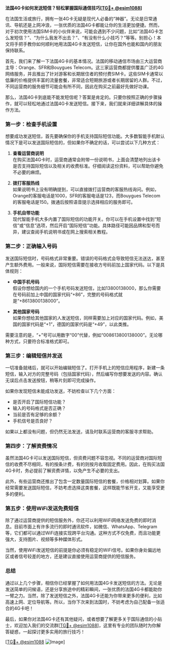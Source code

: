 **法国4G卡如何发送短信？轻松掌握国际通信技巧[[TG💪+ @esim1088](https://t.me/s/esim1088)]**

在法国生活或旅行，拥有一张4G卡无疑是现代人必备的“神器”。无论是日常通讯、导航还是上网冲浪，一张优质的法国4G卡都能让你的生活更加便捷。然而，对于初次使用法国SIM卡的小伙伴来说，可能会遇到不少问题，比如“法国4G卡怎么发短信？”、“为什么我发不出去？”、“有没有什么小技巧？”等等。别担心！本文将手把手教你如何顺利地用法国4G卡发送短信，让你在国外也能和国内的朋友保持联系。

首先，我们来了解一下法国4G卡的基本情况。法国的移动通信市场由三大运营商主导：Orange、SFR和Bouygues Telecom。这三家运营商都提供覆盖广泛的4G网络服务，并且推出了针对游客和长期居住者的预付费SIM卡。这些SIM卡通常以低廉的价格提供丰富的流量套餐，非常适合短期旅游或者长期居留的人群。不过，不同运营商的服务细节可能会有所不同，因此在购买之前最好先做好功课。

那么，法国4G卡到底能不能发短信呢？答案是肯定的。只要你按照正确的步骤操作，就可以轻松地通过法国4G卡发送短信。接下来，我们就来详细讲解具体的操作方法。

### **第一步：检查手机设置**
想要成功发送短信，首先要确保你的手机支持国际短信功能。大多数智能手机默认情况下是可以发送国际短信的，但如果你不确定的话，可以尝试以下几种方式：

1. **查看运营商说明**  
   在购买法国4G卡时，运营商通常会附带一份说明书，上面会清楚地列出该卡是否支持国际短信以及相关的收费标准。仔细阅读这份资料，可以帮助你避免不必要的麻烦。

2. **拨打客服热线**  
   如果说明书上没有明确提到，可以直接拨打运营商的客服热线询问。例如，Orange的客服电话是1000，SFR的客服电话是123，而Bouygues Telecom的客服电话是150。拨通后按照语音提示选择相应的服务即可。

3. **手机自带功能**  
   现代智能手机大多内置了国际短信的功能开关。你可以在手机设置中找到“短信”或“信息”选项，然后开启“国际短信”功能。具体路径可能因品牌和型号而异，建议查阅手机说明书或在网上搜索相关教程。

### **第二步：正确输入号码**
发送国际短信时，号码格式非常重要。错误的号码格式会导致短信无法送达，甚至产生额外费用。一般来说，国际短信需要在接收方号码前加上国家代码。以下是具体规则：

- **中国手机号码**  
  假设你想给国内的一个手机号码发送短信，比如13800138000，那么你需要在号码前加上中国的国家代码“+86”，完整的号码格式就是“+8613800138000”。

- **其他国家号码**  
  如果你想给其他国家的人发送短信，同样需要加上对应的国家代码。例如，美国的国家代码是“+1”，德国的国家代码是“+49”，以此类推。

需要注意的是，“+”号可以用数字“00”代替，例如“008613800138000”。无论哪种方式，只要符合标准格式即可。

### **第三步：编辑短信并发送**
一切准备就绪后，就可以开始编辑短信了。打开手机上的短信应用程序，新建一条短信，输入对方的完整号码（包括国家代码），然后编写你想要发送的内容。确认无误后点击发送按钮，稍等片刻即可完成操作。

如果你发现短信未能成功发送，不妨检查以下几个方面：
- 是否开启了国际短信功能？
- 输入的号码格式是否正确？
- 当前是否有足够的余额？
- 手机信号是否良好？

如果以上都没有问题，但仍然无法发送，请及时联系运营商的客服寻求帮助。

### **第四步：了解资费情况**
虽然法国4G卡可以发送国际短信，但资费问题不容忽视。不同的运营商对国际短信的收费不尽相同，有的按条计费，有的则按月收取固定费用。因此，在购买法国4G卡时，务必提前了解资费详情，以免产生不必要的支出。

此外，有些运营商还推出了包含一定数量国际短信的套餐，价格相对划算。如果你经常需要发送国际短信，不妨考虑选择这类套餐，这样既能节省开支，又能享受更多的便利。

### **第五步：使用WiFi发送免费短信**
除了通过运营商提供的短信服务外，你还可以利用WiFi网络发送免费的即时消息。目前市面上有许多流行的即时通讯软件，如微信、WhatsApp、Telegram等，它们都可以通过WiFi连接实现跨平台沟通。这种方式不仅免费，而且功能更强大，支持图片、视频等多种媒体形式。

当然，使用WiFi发送短信的前提是你必须有稳定的WiFi信号。如果你身处偏远地区或者信号较差的地方，还是建议直接使用运营商提供的短信服务。

### **总结**
通过以上几个步骤，相信你已经掌握了如何用法国4G卡发送短信的方法。无论是发送简单的问候语，还是分享旅途中的精彩瞬间，一张优质的法国4G卡都能助你一臂之力。当然，除了发送短信之外，法国4G卡还能为你带来更多的便利，比如高速上网、定位导航等。所以，当你下次来到法国时，不妨考虑为自己配备一张适合的4G卡吧！

最后，如果你对法国4G卡还有其他疑问，或者想要了解更多关于国际通信的小贴士，欢迎加入我们的交流群[[TG💪+ @esim1088](https://t.me/s/esim1088)]，这里有专业的团队随时为你解答疑惑，一起探讨更多实用的旅行技巧！

[[TG💪+ @esim1088](https://t.me/s/esim1088) ![Image](https://i.postimg.cc/4NQfJmqS/Snipaste-2025-05-13-00-14-12.png)]